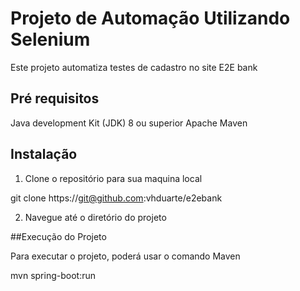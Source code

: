 




# Projeto de Automação Utilizando Selenium

Este projeto automatiza testes de cadastro no site E2E bank

## Pré requisitos

Java development Kit (JDK) 8 ou superior
Apache Maven

## Instalação

  1. Clone o repositório para sua maquina local

   git clone https://git@github.com:vhduarte/e2ebank
   
   
  2. Navegue até o diretório do projeto
 
  
  
  ##Execução do Projeto
  
  Para executar o projeto, poderá usar o comando Maven
  
  mvn spring-boot:run
